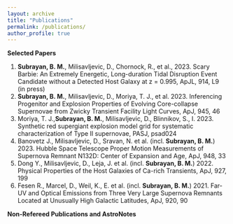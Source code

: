 ```yaml
---
layout: archive
title: "Publications"
permalink: /publications/
author_profile: true
---
```


<b>Selected Papers</b>
<ol>
  <li><b>Subrayan, B. M.</b>, Milisavljevic, D., Chornock, R., et al., 2023. Scary Barbie: An Extremely Energetic, Long-duration Tidal Disruption Event Candidate without a Detected Host Galaxy at z = 0.995, ApJL, 914, L9 (in press)</li>
  <li><b>Subrayan, B. M.</b>, Milisavljevic, D., Moriya, T. J., et al. 2023. Inferencing Progenitor and Explosion Properties of Evolving Core-collapse Supernovae from Zwicky Transient Facility Light Curves, ApJ,  945, 46</li>
  <li>Moriya, T. J.,<b>Subrayan, B. M.</b>, Milisavljevic, D., Blinnikov, S., I. 2023. Synthetic red supergiant explosion model grid for systematic characterization of Type II supernovae, PASJ, psad024</li>
  <li>Banovetz J., Milisavljevic, D., Sravan, N. et al. (incl. <b>Subrayan, B. M.</b>) 2023. Hubble Space Telescope Proper Motion Measurements of Supernova Remnant N132D: Center of Expansion and Age, ApJ, 948, 33</li>
  <li>Dong Y., Milisavljevic, D., Leja, J. et al. (incl. <b>Subrayan, B. M.</b>) 2022. Physical Properties of the Host Galaxies of Ca-rich Transients,  ApJ, 927, 199</li>
  <li>Fesen R., Marcel, D., Weil, K., E. et al. (incl. <b>Subrayan, B. M.</b>) 2021. Far-UV and Optical Emissions from Three Very Large Supernova Remnants Located at Unusually High Galactic Latitudes, ApJ, 920, 90 </li>
</ol> 

<b>Non-Refereed Publications and AstroNotes</b>
